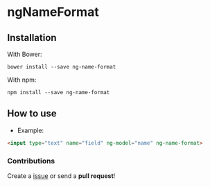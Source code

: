 # ngNameFormat

## Installation

With Bower:

```
bower install --save ng-name-format
```

With npm:

```
npm install --save ng-name-format
```

## How to use

 - Example:

```html
<input type="text" name="field" ng-model="name" ng-name-format>
```

### Contributions

Create a [issue](https://github.com/joaocarvalhowd/ngNameFormat/issues/new) or send a **pull request**!